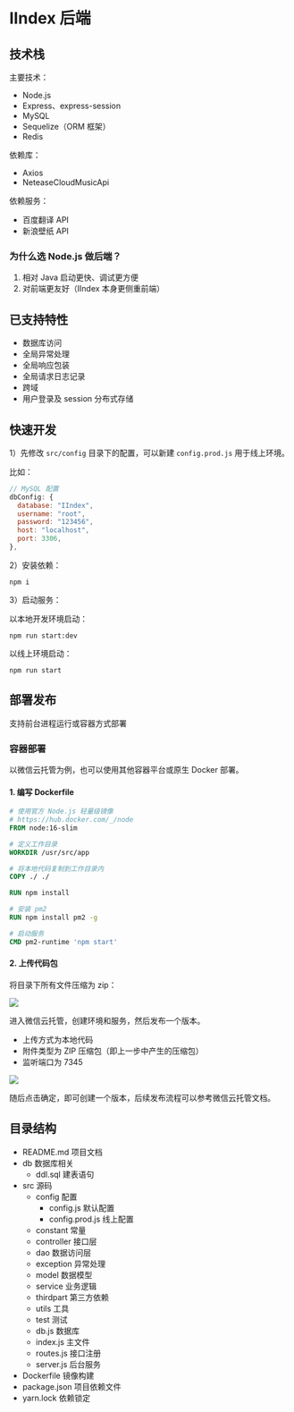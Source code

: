 # IIndex 后端

## 技术栈

主要技术：

- Node.js
- Express、express-session
- MySQL
- Sequelize（ORM 框架）
- Redis

依赖库：

- Axios
- NeteaseCloudMusicApi

依赖服务：

- 百度翻译 API
- 新浪壁纸 API

### 为什么选 Node.js 做后端？

1. 相对 Java 启动更快、调试更方便
2. 对前端更友好（IIndex 本身更侧重前端）

## 已支持特性

- 数据库访问
- 全局异常处理
- 全局响应包装
- 全局请求日志记录
- 跨域
- 用户登录及 session 分布式存储

## 快速开发

1）先修改 `src/config` 目录下的配置，可以新建 `config.prod.js` 用于线上环境。

比如：

```javascript
// MySQL 配置
dbConfig: {
  database: "IIndex",
  username: "root",
  password: "123456",
  host: "localhost",
  port: 3306,
},
```

2）安装依赖：

```
npm i
```

3）启动服务：

以本地开发环境启动：

```
npm run start:dev
```

以线上环境启动：

```
npm run start
```

## 部署发布

支持前台进程运行或容器方式部署

### 容器部署

以微信云托管为例，也可以使用其他容器平台或原生 Docker 部署。

#### 1. 编写 Dockerfile

```dockerfile
# 使用官方 Node.js 轻量级镜像
# https://hub.docker.com/_/node
FROM node:16-slim

# 定义工作目录
WORKDIR /usr/src/app

# 将本地代码复制到工作目录内
COPY ./ ./

RUN npm install

# 安装 pm2
RUN npm install pm2 -g

# 启动服务
CMD pm2-runtime 'npm start'

```

#### 2. 上传代码包

将目录下所有文件压缩为 zip：

![](https://main.qcloudimg.com/raw/2f7b3d10472cb95f7a87691a679e1ef6.png)

进入微信云托管，创建环境和服务，然后发布一个版本。

- 上传方式为本地代码
- 附件类型为 ZIP 压缩包（即上一步中产生的压缩包）
- 监听端口为 7345

![](https://main.qcloudimg.com/raw/42ff035c940850d5e4b7915a0a17f40c.png)

随后点击确定，即可创建一个版本，后续发布流程可以参考微信云托管文档。

## 目录结构

- README.md 项目文档
- db 数据库相关
  - ddl.sql 建表语句
- src 源码
  - config 配置
    - config.js 默认配置
    - config.prod.js 线上配置
  - constant 常量
  - controller 接口层
  - dao 数据访问层
  - exception 异常处理
  - model 数据模型
  - service 业务逻辑
  - thirdpart 第三方依赖
  - utils 工具
  - test 测试
  - db.js 数据库
  - index.js 主文件
  - routes.js 接口注册
  - server.js 后台服务
- Dockerfile 镜像构建
- package.json 项目依赖文件
- yarn.lock 依赖锁定
